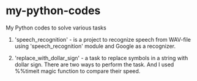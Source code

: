 # my-python-codes
My Python codes to solve various tasks

1. 'speech_recognition' - is a project to recognize speech from WAV-file
using 'speech_recognition' module and Google as a recognizer.

2. 'replace_with_dollar_sign' - a task to replace symbols in a string with dollar sign.
There are two ways to perform the task. And I used %%timeit magic function to compare their speed.
